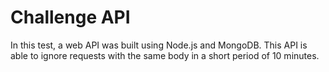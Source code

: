 # Challenge API

In this test, a web API was built using Node.js and MongoDB.
This API is able to ignore requests with the same body in a short period of 10 minutes.